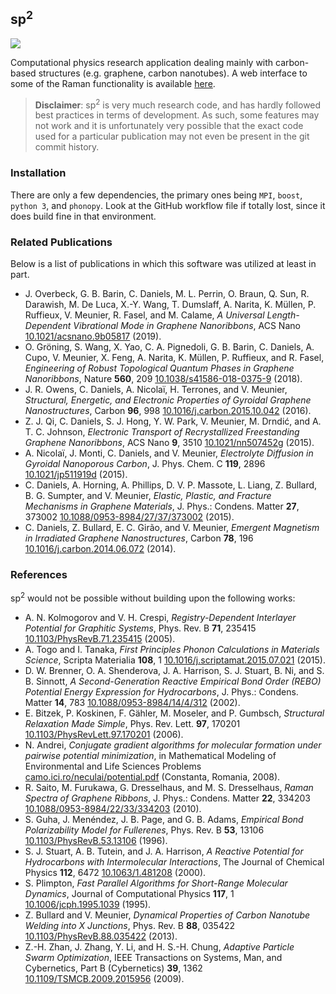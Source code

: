 ## sp<sup>2</sup>
![](https://github.com/colin-daniels/sp2/workflows/C%2FC%2B%2B%20CI/badge.svg)

Computational physics research application dealing mainly with carbon-based structures 
(e.g. graphene, carbon nanotubes). A web interface to some of the Raman functionality is available [here](https://icmp.phys.rpi.edu/sp2).

> **Disclaimer**: sp<sup>2</sup> is very much research code, and has hardly followed best practices in terms of development. As such, some features may not work and it is unfortunately very possible that the exact code used for a particular publication may not even be present in the git commit history.

### Installation
There are only a few dependencies, the primary ones being `MPI`, `boost`, `python 3`, and `phonopy`.
Look at the GitHub workflow file if totally lost, since it does build fine in that environment.

### Related Publications
Below is a list of publications in which this software was utilized at least in part.

- J. Overbeck, G. B. Barin, C. Daniels, M. L. Perrin, O. Braun, Q. Sun, R. Darawish, M. De Luca, X.-Y. Wang, T. Dumslaff, A. Narita, K. Müllen, P. Ruffieux, V. Meunier, R. Fasel, and M. Calame, _A Universal Length-Dependent Vibrational Mode in Graphene Nanoribbons_, ACS Nano [10.1021/acsnano.9b05817](https://doi.org/10.1021/acsnano.9b05817) (2019).
- O. Gröning, S. Wang, X. Yao, C. A. Pignedoli, G. B. Barin, C. Daniels, A. Cupo, V. Meunier, X. Feng, A. Narita, K. Müllen, P. Ruffieux, and R. Fasel, _Engineering of Robust Topological Quantum Phases in Graphene Nanoribbons_, Nature **560**, 209 [10.1038/s41586-018-0375-9](https://doi.org/10.1038/s41586-018-0375-9) (2018).
- J. R. Owens, C. Daniels, A. Nicolaï, H. Terrones, and V. Meunier, _Structural, Energetic, and Electronic Properties of Gyroidal Graphene Nanostructures_, Carbon **96**, 998 [10.1016/j.carbon.2015.10.042](https://doi.org/10.1016/j.carbon.2015.10.042) (2016).
- Z. J. Qi, C. Daniels, S. J. Hong, Y. W. Park, V. Meunier, M. Drndić, and A. T. C. Johnson, _Electronic Transport of Recrystallized Freestanding Graphene Nanoribbons_, ACS Nano **9**, 3510 [10.1021/nn507452g](https://doi.org/10.1021/nn507452g) (2015).
- A. Nicolaï, J. Monti, C. Daniels, and V. Meunier, _Electrolyte Diffusion in Gyroidal Nanoporous Carbon_, J. Phys. Chem. C **119**, 2896 [10.1021/jp511919d](https://doi.org/10.1021/jp511919d) (2015).
- C. Daniels, A. Horning, A. Phillips, D. V. P. Massote, L. Liang, Z. Bullard, B. G. Sumpter, and V. Meunier, _Elastic, Plastic, and Fracture Mechanisms in Graphene Materials_, J. Phys.: Condens. Matter **27**, 373002 [10.1088/0953-8984/27/37/373002](https://doi.org/10.1088/0953-8984/27/37/373002) (2015).
- C. Daniels, Z. Bullard, E. C. Girão, and V. Meunier, _Emergent Magnetism in Irradiated Graphene Nanostructures_, Carbon **78**, 196 [10.1016/j.carbon.2014.06.072](https://doi.org/10.1016/j.carbon.2014.06.072) (2014).

### References
sp<sup>2</sup> would not be possible without building upon the following works:

- A. N. Kolmogorov and V. H. Crespi, _Registry-Dependent Interlayer Potential for Graphitic Systems_, Phys. Rev. B **71**, 235415 [10.1103/PhysRevB.71.235415](https://doi.org/10.1103/PhysRevB.71.235415) (2005).
- A. Togo and I. Tanaka, _First Principles Phonon Calculations in Materials Science_, Scripta Materialia **108**, 1 [10.1016/j.scriptamat.2015.07.021](https://doi.org/10.1016/j.scriptamat.2015.07.021) (2015).
- D. W. Brenner, O. A. Shenderova, J. A. Harrison, S. J. Stuart, B. Ni, and S. B. Sinnott, _A Second-Generation Reactive Empirical Bond Order (REBO) Potential Energy Expression for Hydrocarbons_, J. Phys.: Condens. Matter **14**, 783 [10.1088/0953-8984/14/4/312](https://doi.org/10.1088/0953-8984/14/4/312) (2002).
- E. Bitzek, P. Koskinen, F. Gähler, M. Moseler, and P. Gumbsch, _Structural Relaxation Made Simple_, Phys. Rev. Lett. **97**, 170201 [10.1103/PhysRevLett.97.170201](https://doi.org/10.1103/PhysRevLett.97.170201) (2006).
- N. Andrei, _Conjugate gradient algorithms for molecular formation under pairwise potential minimization_, in Mathematical Modeling of Environmental and Life Sciences Problems [camo.ici.ro/neculai/potential.pdf](https://camo.ici.ro/neculai/potential.pdf) (Constanta, Romania, 2008).
- R. Saito, M. Furukawa, G. Dresselhaus, and M. S. Dresselhaus, _Raman Spectra of Graphene Ribbons_, J. Phys.: Condens. Matter **22**, 334203 [10.1088/0953-8984/22/33/334203](https://doi.org/10.1088/0953-8984/22/33/334203) (2010).
- S. Guha, J. Menéndez, J. B. Page, and G. B. Adams, _Empirical Bond Polarizability Model for Fullerenes_, Phys. Rev. B **53**, 13106 [10.1103/PhysRevB.53.13106](https://doi.org/10.1103/PhysRevB.53.13106) (1996).
- S. J. Stuart, A. B. Tutein, and J. A. Harrison, _A Reactive Potential for Hydrocarbons with Intermolecular Interactions_, The Journal of Chemical Physics **112**, 6472 [10.1063/1.481208](https://doi.org/10.1063/1.481208) (2000).
- S. Plimpton, _Fast Parallel Algorithms for Short-Range Molecular Dynamics_, Journal of Computational Physics **117**, 1 [10.1006/jcph.1995.1039](https://doi.org/10.1006/jcph.1995.1039) (1995).
- Z. Bullard and V. Meunier, _Dynamical Properties of Carbon Nanotube Welding into X Junctions_, Phys. Rev. B **88**, 035422 [10.1103/PhysRevB.88.035422](https://doi.org/10.1103/PhysRevB.88.035422) (2013).
- Z.-H. Zhan, J. Zhang, Y. Li, and H. S.-H. Chung, _Adaptive Particle Swarm Optimization_, IEEE Transactions on Systems, Man, and Cybernetics, Part B (Cybernetics) **39**, 1362 [10.1109/TSMCB.2009.2015956](https://doi.org/10.1109/TSMCB.2009.2015956) (2009).



